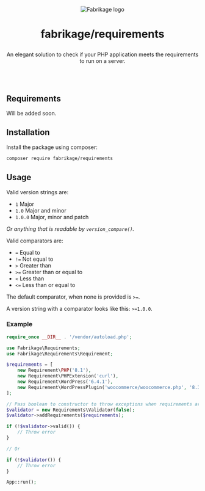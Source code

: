 <p align="center"><picture>
  <source media="(prefers-color-scheme: dark)" srcset="https://fabrikage.nl/assets/img/logo-alt.svg">
  <img alt="Fabrikage logo" src="https://fabrikage.nl/assets/img/logo.svg">
</picture></p>

# <p align="center">fabrikage/requirements</p>

<p align="center">An elegant solution to check if your PHP application meets the requirements to run on a server.</p>

\
&nbsp;

## Requirements

Will be added soon.

## Installation

Install the package using composer:

```bash
composer require fabrikage/requirements
```

## Usage

Valid version strings are:
- `1` Major
- `1.0` Major and minor
- `1.0.0` Major, minor and patch

*Or anything that is readable by `version_compare()`.*

Valid comparators are:
- `=` Equal to
- `!=` Not equal to
- `>` Greater than
- `>=` Greater than or equal to
- `<` Less than
- `<=` Less than or equal to

The default comparator, when none is provided is `>=`.

A version string with a comparator looks like this: `>=1.0.0`.

### Example

```php
require_once __DIR__ . '/vendor/autoload.php';

use Fabrikage\Requirements;
use Fabrikage\Requirements\Requirement;

$requirements = [
    new Requirement\PHP('8.1'),
    new Requirement\PHPExtension('curl'),
    new Requirement\WordPress('6.4.1'),
    new Requirement\WordPressPlugin('woocommerce/woocommerce.php', '8.3.1'),
];

// Pass boolean to constructor to throw exceptions when requirements are not met
$validator = new Requirements\Validator(false);
$validator->addRequirements($requirements);

if (!$validator->valid()) { 
    // Throw error
}

// Or

if (!$validator()) {
    // Throw error
}

App::run();
```